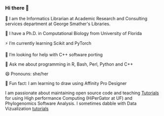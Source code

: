### Hi there 👋
  
 👜 I am the Informatics Librarian at Academic Research and Consulting services department at George Smather's Libraries.

 🔭 I have a Ph.D. in Computational Biology from University of Florida
 
 ⚡  I’m currently learning Scikit and PyTorch
 
 🤔 I’m looking for help with C++ software porting
 
 💬 Ask me about programming in R, Bash, Perl, Python and C++
 
 😄 Pronouns: she/her
 
 🌱 Fun fact: I am learning to draw using Affinity Pro Designer


I am passionate about maintaining open source code and teaching [Tutorials](https://natyahans.github.io/year-archive/) for using High performance Computing (HiPerGator at UF) and Phylogenomics Software Analysis. I sometimes dabble with Data Vizualization [tutorials](https://natyahans.github.io/analytics-dash/)




